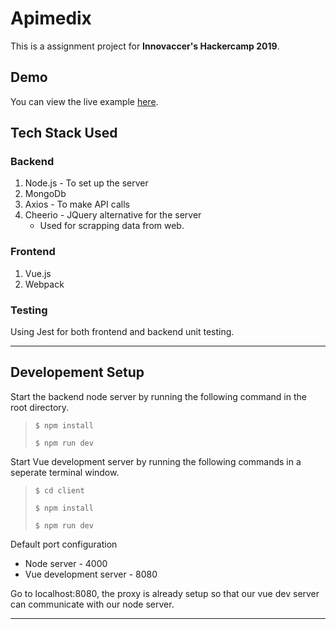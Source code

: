 # Apimedix

This is a assignment project for **Innovaccer's Hackercamp 2019**.

## Demo

You can view the live example [here](https://apimedix.herokuapp.com).

## Tech Stack Used

### Backend

1. Node.js - To set up the server
2. MongoDb
3. Axios - To make API calls
4. Cheerio - JQuery alternative for the server
   - Used for scrapping data from web.

### Frontend

1. Vue.js
2. Webpack

### Testing

Using Jest for both frontend and backend unit testing.

---

## Developement Setup

Start the backend node server by running the following command in the root directory.

> `$ npm install`
>
> `$ npm run dev`

Start Vue development server by running the following commands in a seperate terminal window.

> `$ cd client`
>
> `$ npm install`
>
> `$ npm run dev`

Default port configuration

- Node server - 4000
- Vue development server - 8080

Go to localhost:8080, the proxy is already setup so that our vue dev server can communicate with our node server.

---
